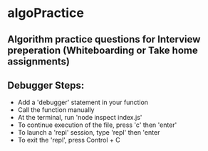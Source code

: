 # algoPractice

## Algorithm practice questions for Interview preperation (Whiteboarding or Take home assignments)


## Debugger Steps:

- Add a 'debugger' statement in your function
- Call the function manually
- At the terminal, run 'node inspect index.js'
- To continue execution of the file, press 'c' then 'enter'
- To launch a 'repl' session, type 'repl' then 'enter
- To exit the 'repl', press Control + C
